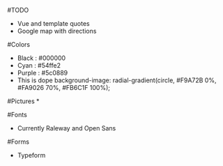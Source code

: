 #TODO
  * Vue and template quotes
  * Google map with directions

#Colors
  * Black  : #000000
  * Cyan   : #54ffe2
  * Purple : #5c0889
  * This is dope background-image: radial-gradient(circle, #F9A72B 0%, #FA9026 70%, #FB6C1F 100%);


#Pictures
  *

#Fonts
  * Currently Raleway and Open Sans

#Forms
  * Typeform

